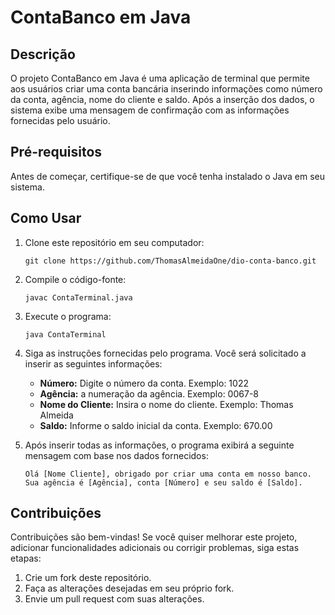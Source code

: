 # ContaBanco em Java

## Descrição

O projeto ContaBanco em Java é uma aplicação de terminal que permite aos usuários criar uma conta bancária inserindo informações como número da conta, agência, nome do cliente e saldo. Após a inserção dos dados, o sistema exibe uma mensagem de confirmação com as informações fornecidas pelo usuário.


## Pré-requisitos

Antes de começar, certifique-se de que você tenha instalado o Java em seu sistema.

## Como Usar

1. Clone este repositório em seu computador:

    ```shell
    git clone https://github.com/ThomasAlmeidaOne/dio-conta-banco.git
    ```

2. Compile o código-fonte:

    ```shell
    javac ContaTerminal.java
    ```

4. Execute o programa:

    ```shell
    java ContaTerminal
    ```

5. Siga as instruções fornecidas pelo programa. Você será solicitado a inserir as seguintes informações:

    - **Número:** Digite o número da conta. Exemplo: 1022
    - **Agência:** a numeração da agência. Exemplo: 0067-8
    - **Nome do Cliente:** Insira o nome do cliente. Exemplo: Thomas Almeida
    - **Saldo:** Informe o saldo inicial da conta. Exemplo: 670.00

6. Após inserir todas as informações, o programa exibirá a seguinte mensagem com base nos dados fornecidos:

    ```
    Olá [Nome Cliente], obrigado por criar uma conta em nosso banco.
    Sua agência é [Agência], conta [Número] e seu saldo é [Saldo].
    ```

## Contribuições

Contribuições são bem-vindas! Se você quiser melhorar este projeto, adicionar funcionalidades adicionais ou corrigir problemas, siga estas etapas:

1. Crie um fork deste repositório.
2. Faça as alterações desejadas em seu próprio fork.
3. Envie um pull request com suas alterações.
